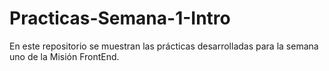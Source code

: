 # Practicas-Semana-1-Intro
En este repositorio se muestran las prácticas desarrolladas para la semana uno de la Misión FrontEnd.
